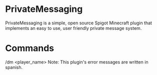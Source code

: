 # PrivateMessaging
PrivateMessaging is a simple, open source Spigot Minecraft plugin that implements an easy to use, user friendly private message system.

# Commands
/dm <player_name> <message>
  Note: This plugin's error messages are written in spanish.
